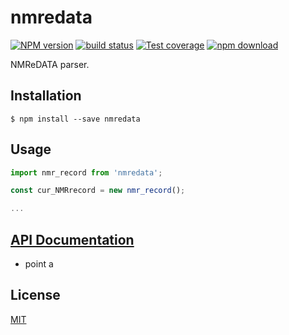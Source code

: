 # nmredata

  [![NPM version][npm-image]][npm-url]
  [![build status][travis-image]][travis-url]
  [![Test coverage][codecov-image]][codecov-url]
  [![npm download][download-image]][download-url]

NMReDATA parser.

## Installation

`$ npm install --save nmredata`

## Usage

```js
import nmr_record from 'nmredata';

const cur_NMRrecord = new nmr_record();

...

```

## [API Documentation](https://cheminfo.github.io/nmredata/)

* point a



## License

  [MIT](./LICENSE)

[npm-image]: https://img.shields.io/npm/v/nmredata.svg?style=flat-square
[npm-url]: https://www.npmjs.com/package/nmredata
[travis-image]: https://img.shields.io/travis/cheminfo/nmredata/master.svg?style=flat-square
[travis-url]: https://travis-ci.org/cheminfo/nmredata
[codecov-image]: https://img.shields.io/codecov/c/github/cheminfo/nmredata.svg?style=flat-square
[codecov-url]: https://codecov.io/gh/cheminfo/nmredata
[download-image]: https://img.shields.io/npm/dm/nmredata.svg?style=flat-square
[download-url]: https://www.npmjs.com/package/nmredata
